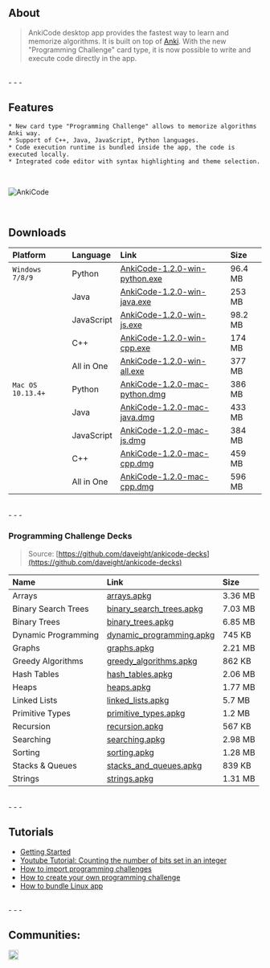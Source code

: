 ## About

>AnkiCode desktop app provides the fastest way to learn and memorize algorithms. It is built on top of [Anki](https://apps.ankiweb.net/).
>With the new "Programming Challenge" card type, it is now possible to write and execute code directly in the app.

<br>
- - -
<br>

## Features
```
* New card type "Programming Challenge" allows to memorize algorithms Anki way.
* Support of C++, Java, JavaScript, Python languages.
* Code execution runtime is bundled inside the app, the code is executed locally.
* Integrated code editor with syntax highlighting and theme selection.
```

<br>

![AnkiCode](https://github.com/daveight/ankicode/raw/master/images/anki-editor.png "AnkiCode")

<br>

## Downloads

| Platform          | Language      | Link                                                     | Size    |
| :---------------- |:------------- | :--------------------------------------------------------|:--------|
| `Windows 7/8/9`   | Python        | [AnkiCode-1.2.0-win-python.exe](https://cutt.ly/5WrDute) | 96.4 MB |
|                   | Java          | [AnkiCode-1.2.0-win-java.exe](https://cutt.ly/8WrDfCd)   | 253 MB  |
|                   | JavaScript    | [AnkiCode-1.2.0-win-js.exe](https://cutt.ly/EWrDcw9)     | 98.2 MB |
|                   | C++           | [AnkiCode-1.2.0-win-cpp.exe](https://cutt.ly/1WrDQJt)    | 174 MB  |
|                   | All in One    | [AnkiCode-1.2.0-win-all.exe](https://cutt.ly/jWrDPH1)    | 377 MB  |
| `Mac OS 10.13.4+` | Python        | [AnkiCode-1.2.0-mac-python.dmg](https://cutt.ly/eWrD2cP) | 386 MB  |
|                   | Java          | [AnkiCode-1.2.0-mac-java.dmg](https://cutt.ly/wWrD8Tr)   | 433 MB  |
|                   | JavaScript    | [AnkiCode-1.2.0-mac-js.dmg](https://cutt.ly/tWrD68Q)     | 384 MB  |
|                   | C++           | [AnkiCode-1.2.0-mac-cpp.dmg](https://cutt.ly/eWrFuxw)    | 459 MB  |
|                   | All in One    | [AnkiCode-1.2.0-mac-cpp.dmg](https://cutt.ly/5WrFfHL)    | 596 MB  |

<br>
- - -
<br>

### Programming Challenge Decks

> Source: [https://github.com/daveight/ankicode-decks](https://github.com/daveight/ankicode-decks)

| Name                | Link                                                  | Size    |
| :------------------ |:------------------------------------------------------|:--------|
| Arrays              | [arrays.apkg](https://cutt.ly/aWrGrZG)                | 3.36 MB |
| Binary Search Trees | [binary_search_trees.apkg](https://cutt.ly/GWrGxIr)   | 7.03 MB |
| Binary Trees        | [binary_trees.apkg](https://cutt.ly/GWrGRRw)          | 6.85 MB |
| Dynamic Programming | [dynamic_programming.apkg](https://cutt.ly/0WrGAR3)   | 745 KB  |
| Graphs              | [graphs.apkg](https://cutt.ly/qWrGJ3B)                | 2.21 MB |
| Greedy Algorithms   | [greedy_algorithms.apkg](https://cutt.ly/WWrGVcn)     | 862 KB  |
| Hash Tables         | [hash_tables.apkg](https://cutt.ly/mWrG2rA)           | 2.06 MB |
| Heaps               | [heaps.apkg](https://cutt.ly/TWrG4K9)                 | 1.77 MB |
| Linked Lists        | [linked_lists.apkg](https://cutt.ly/hWrHraa)          | 5.7 MB  |
| Primitive Types     | [primitive_types.apkg](https://cutt.ly/6WrHpqY)       | 1.2 MB  |
| Recursion           | [recursion.apkg](https://cutt.ly/LWrHfYL)             | 567 KB  |
| Searching           | [searching.apkg](https://cutt.ly/oWrHxB0)             | 2.98 MB |
| Sorting             | [sorting.apkg](https://cutt.ly/bWrHmvN)               | 1.28 MB |
| Stacks & Queues     | [stacks_and_queues.apkg](https://cutt.ly/xWrHTi9)     | 839 KB  |
| Strings             | [strings.apkg](https://cutt.ly/bWrHPKt)               | 1.31 MB |

<br>
- - -
<br>

## Tutorials
- [Getting Started](getting-started.md)
- [Youtube Tutorial: Counting the number of bits set in an integer](https://www.youtube.com/watch?v=dB23wJ1b6Ik)
- [How to import programming challenges](how-to-import-programming-challenge.md)
- [How to create your own programming challenge](how-to-create-challenge.md)
- [How to bundle Linux app](bundle-linux-app.md)

<br>
- - -
<br>

## Communities:
[<img src="images/slack_logo.png" height="20px">](https://ankicode.slack.com)
